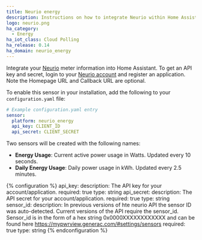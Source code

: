```yaml
---
title: Neurio energy
description: Instructions on how to integrate Neurio within Home Assistant.
logo: neurio.png
ha_category:
  - Energy
ha_iot_class: Cloud Polling
ha_release: 0.14
ha_domain: neurio_energy
---
```


Integrate your [Neurio](https://neur.io/) meter information into Home Assistant. To get an API key and secret, login to your [Neurio account](https://my.neur.io/#settings/applications/register) and register an application. Note the Homepage URL and Callback URL are optional.

To enable this sensor in your installation, add the following to your `configuration.yaml` file:

```yaml
# Example configuration.yaml entry
sensor:
  platform: neurio_energy
  api_key: CLIENT_ID
  api_secret: CLIENT_SECRET
```

Two sensors will be created with the following names:

- **Energy Usage**: Current active power usage in Watts. Updated every 10 seconds.
- **Daily Energy Usage**: Daily power usage in kWh.  Updated every 2.5 minutes.

{% configuration %}
api_key:
  description: The API key for your account/application.
  required: true
  type: string
api_secret:
  description: The API secret for your account/application.
  required: true
  type: string
sensor_id:
  description: In previous versions of hte neurio API the sensor ID was auto-detected. Current versions of the API require the sensor_id. Sensor_id is in the form of a hex string 0x0000XXXXXXXXXXXX and can be found here https://mypwrview.generac.com/#settings/sensors
  required: true
  type: string
{% endconfiguration %}

